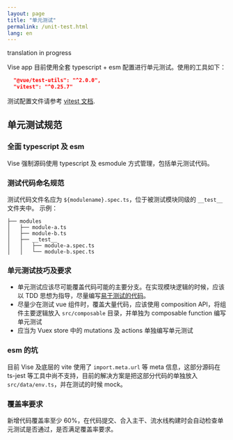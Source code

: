 ```yaml
---
layout: page
title: "单元测试"
permalink: /unit-test.html
lang: en
---
```

translation in progress

Vise app 目前使用全套 typescript + esm 配置进行单元测试。使用的工具如下：
```JSON
  "@vue/test-utils": "^2.0.0",
  "vitest": "^0.25.7"
```
测试配置文件请参考 [vitest 文档](https://vitest.dev/).

## 单元测试规范
### 全面 typescript 及 esm
Vise 强制源码使用 typescript 及 esmodule 方式管理，包括单元测试代码。

### 测试代码命名规范
测试代码文件名应为 `${modulename}.spec.ts`，位于被测试模块同级的 `__test__` 文件夹中。
示例：
```shell
├── modules
│   ├── module-a.ts
│   ├── module-b.ts
│   ├── __test__
│   │   ├── module-a.spec.ts
│   │   └── module-b.spec.ts
```

### 单元测试技巧及要求
- 单元测试应该尽可能覆盖代码可能的主要分支。在实现模块逻辑的时候，应该以 TDD 思想为指导，尽量编写[易于测试的代码](https://next.vue-test-utils.vuejs.org/guide/essentials/easy-to-test.html)。
- 尽量少在测试 vue 组件时，覆盖大量代码，应该使用 composition API，将组件主要逻辑放入 `src/composable` 目录，并单独为 composable function 编写单元测试
- 应当为 Vuex store 中的 mutations 及 actions 单独编写单元测试

### esm 的坑
目前 Vise 及底层的 vite 使用了 `import.meta.url` 等 meta 信息，这部分源码在 ts-jest 等工具中尚不支持，目前的解决方案是把这部分代码的单独放入 `src/data/env.ts`，并在测试的时候 mock。

### 覆盖率要求
新增代码覆盖率至少 60%，在代码提交、合入主干、流水线构建时会自动检查单元测试是否通过，是否满足覆盖率要求。
